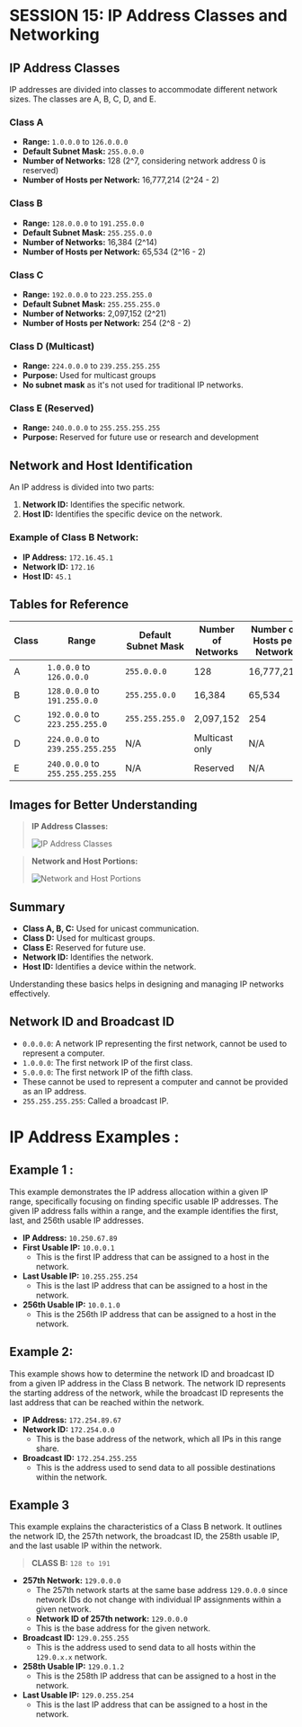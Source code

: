 # SESSION 15: IP Address Classes and Networking

## IP Address Classes

IP addresses are divided into classes to accommodate different network sizes. The classes are A, B, C, D, and E.

### Class A
- **Range:** `1.0.0.0` to `126.0.0.0`
- **Default Subnet Mask:** `255.0.0.0`
- **Number of Networks:** 128 (2^7, considering network address 0 is reserved)
- **Number of Hosts per Network:** 16,777,214 (2^24 - 2)

### Class B
- **Range:** `128.0.0.0` to `191.255.0.0`
- **Default Subnet Mask:** `255.255.0.0`
- **Number of Networks:** 16,384 (2^14)
- **Number of Hosts per Network:** 65,534 (2^16 - 2)

### Class C
- **Range:** `192.0.0.0` to `223.255.255.0`
- **Default Subnet Mask:** `255.255.255.0`
- **Number of Networks:** 2,097,152 (2^21)
- **Number of Hosts per Network:** 254 (2^8 - 2)

### Class D (Multicast)
- **Range:** `224.0.0.0` to `239.255.255.255`
- **Purpose:** Used for multicast groups
- **No subnet mask** as it's not used for traditional IP networks.

### Class E (Reserved)
- **Range:** `240.0.0.0` to `255.255.255.255`
- **Purpose:** Reserved for future use or research and development

## Network and Host Identification

An IP address is divided into two parts:
1. **Network ID:** Identifies the specific network.
2. **Host ID:** Identifies the specific device on the network.

### Example of Class B Network:
- **IP Address:** `172.16.45.1`
- **Network ID:** `172.16`
- **Host ID:** `45.1`

## Tables for Reference

| Class | Range | Default Subnet Mask | Number of Networks | Number of Hosts per Network |
|-------|-------|---------------------|--------------------|----------------------------|
| A     | `1.0.0.0` to `126.0.0.0` | `255.0.0.0` | 128 | 16,777,214 |
| B     | `128.0.0.0` to `191.255.0.0` | `255.255.0.0` | 16,384 | 65,534 |
| C     | `192.0.0.0` to `223.255.255.0` | `255.255.255.0` | 2,097,152 | 254 |
| D     | `224.0.0.0` to `239.255.255.255` | N/A | Multicast only | N/A |
| E     | `240.0.0.0` to `255.255.255.255` | N/A | Reserved | N/A |

## Images for Better Understanding

> **IP Address Classes:**
>
> ![IP Address Classes](https://raw.github.com/karthikeya03/IMAGES/JustMain/2.jpeg)

> **Network and Host Portions:**
>
> ![Network and Host Portions](https://raw.github.com/karthikeya03/IMAGES/JustMain/1.gif)

## Summary

- **Class A, B, C:** Used for unicast communication.
- **Class D:** Used for multicast groups.
- **Class E:** Reserved for future use.
- **Network ID:** Identifies the network.
- **Host ID:** Identifies a device within the network.

Understanding these basics helps in designing and managing IP networks effectively.

## Network ID and Broadcast ID

- `0.0.0.0`: A network IP representing the first network, cannot be used to represent a computer.
- `1.0.0.0`: The first network IP of the first class.
- `5.0.0.0`: The first network IP of the fifth class.
- These cannot be used to represent a computer and cannot be provided as an IP address.
- `255.255.255.255`: Called a broadcast IP.

# IP Address Examples :

## Example 1 :
This example demonstrates the IP address allocation within a given IP range, specifically focusing on finding specific usable IP addresses. The given IP address falls within a range, and the example identifies the first, last, and 256th usable IP addresses.

- **IP Address:** `10.250.67.89`
- **First Usable IP:** `10.0.0.1`
  - This is the first IP address that can be assigned to a host in the network.
- **Last Usable IP:** `10.255.255.254`
  - This is the last IP address that can be assigned to a host in the network.
- **256th Usable IP:** `10.0.1.0`
  - This is the 256th IP address that can be assigned to a host in the network.

## Example 2:
This example shows how to determine the network ID and broadcast ID from a given IP address in the Class B network. The network ID represents the starting address of the network, while the broadcast ID represents the last address that can be reached within the network.

- **IP Address:** `172.254.89.67`
- **Network ID:** `172.254.0.0`
  - This is the base address of the network, which all IPs in this range share.
- **Broadcast ID:** `172.254.255.255`
  - This is the address used to send data to all possible destinations within the network.

## Example 3
This example explains the characteristics of a Class B network. It outlines the network ID, the 257th network, the broadcast ID, the 258th usable IP, and the last usable IP within the network.

> **CLASS B:** `128 to 191`

- **257th Network:** `129.0.0.0`
  - The 257th network starts at the same base address `129.0.0.0` since network IDs do not change with individual IP assignments within a given network.
  -  **Network ID of 257th network:** `129.0.0.0`
  - This is the base address for the given network.
- **Broadcast ID:** `129.0.255.255`
  - This is the address used to send data to all hosts within the `129.0.x.x` network.
- **258th Usable IP:** `129.0.1.2`
  - This is the 258th IP address that can be assigned to a host in the network.
- **Last Usable IP:** `129.0.255.254`
  - This is the last IP address that can be assigned to a host in the network.

